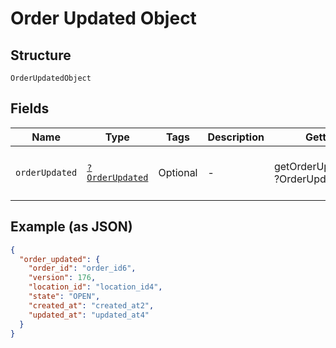
# Order Updated Object

## Structure

`OrderUpdatedObject`

## Fields

| Name | Type | Tags | Description | Getter | Setter |
|  --- | --- | --- | --- | --- | --- |
| `orderUpdated` | [`?OrderUpdated`](../../doc/models/order-updated.md) | Optional | - | getOrderUpdated(): ?OrderUpdated | setOrderUpdated(?OrderUpdated orderUpdated): void |

## Example (as JSON)

```json
{
  "order_updated": {
    "order_id": "order_id6",
    "version": 176,
    "location_id": "location_id4",
    "state": "OPEN",
    "created_at": "created_at2",
    "updated_at": "updated_at4"
  }
}
```

